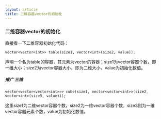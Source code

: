 ```yaml
---
layout: article
title: 二维容器vector的初始化
---
```


### 二维容器vector的初始化

直接看一下二维容器初始化代码：

~~~
vector<vector<int>> table(size1, vector<int>(size2, value));
~~~

声明一个名为table的容器，其元素为vector的容器；size1为vector容器个数，即一维大小；size2为vector容器大小，即为二维大小，value为初始化数值。

##### 推广 三维

~~~ 
vector<vector<vector<int>>> cube(size1, vector<vector<int>>(size2, vector<int>(size3, value)));
~~~

这里size1为二维vector容器个数，size2为一维vector容器个数，size3则为一维vector容器元素个数，value为初始化数值。